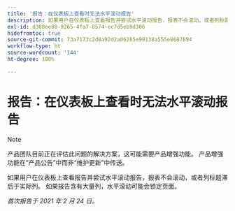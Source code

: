 ```yaml
---
title: '报告：在仪表板上查看时无法水平滚动报告'
description: 如果用户在仪表板上查看报告并尝试水平滚动报告，报表不会滚动，或者列标题滞后于实际列。 如果报告含有大量列，水平滚动可能会锁定页面。
exl-id: d308ee88-9265-4fa7-8574-ec7d5eb9d306
hidefromtoc: true
source-git-commit: 73a7173c2d8a92d2a06285e99138a555e8687894
workflow-type: ht
source-wordcount: '144'
ht-degree: 100%

---
```


# 报告：在仪表板上查看时无法水平滚动报告

>[!NOTE]
>
>产品团队目前正在评估此问题的解决方案，这可能需要产品增强功能。 产品增强功能在“产品公告”中而非“维护更新”中传送。

如果用户在仪表板上查看报告并尝试水平滚动报告，报表不会滚动，或者列标题滞后于实际列。 如果报告含有大量列，水平滚动可能会锁定页面。

_首次报告于 2021 年 2 月 24 日。_
